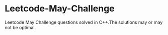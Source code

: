 # Leetcode-May-Challenge
Leetcode May Challenge questions solved in C++.The solutions may or may not be optimal.
